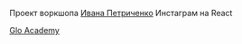 Проект воркшопа [Ивана Петриченко](https://vk.com/hinstone)
Инстаграм на React

[Glo Academy](https://www.youtube.com/channel/UCVswRUcKC-M35RzgPRv8qUg)
